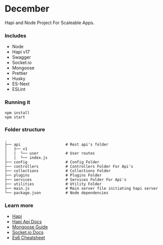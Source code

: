 # December

Hapi and Node Project For Scaleable Apps.

### Includes

- Node
- Hapi v17
- Swagger
- Socket.io
- Mongoose
- Prettier
- Husky
- ES-Next
- ESLint

### Running it

```
npm install
npm start
```

### Folder structure

    .
    ├── api                    # Rest api's folder
    │   ├── v1
    │   |  └── user            # User routes
    │   |  └── index.js
    ├── config                 # Config Folder
    ├── controllers            # Controllers Folder For Api's
    ├── collections            # Collections Folder
    ├── plugins                # Plugins Folder
    ├── services               # Services Folder For Api's
    ├── utilities              # Utility Folder
    ├── main.js                # Main server file initiating hapi server
    └── package.json           # Node dependencies

### Learn more

- [Hapi](https://hapijs.com)
- [Hapi Api Docs](https://github.com/hapijs/hapi/blob/master/API.md)
- [Mongoose Guide](http://mongoosejs.com/docs/guide.html)
- [Socket.io Docs](https://socket.io/docs/)
- [Es6 Cheatsheet](https://github.com/DrkSephy/es6-cheatsheet/blob/master/README.md)
